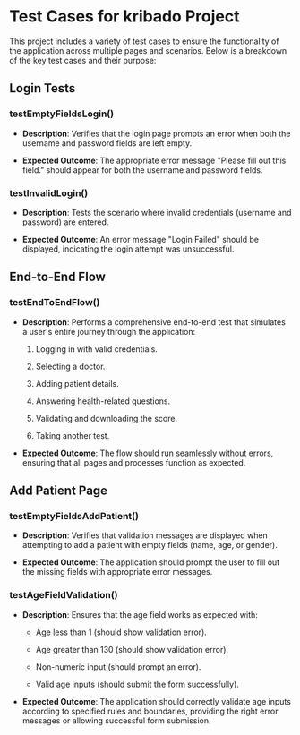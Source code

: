 ﻿ Test Cases for kribado Project
=============================

This project includes a variety of test cases to ensure the functionality of the application across multiple pages and scenarios. Below is a breakdown of the key test cases and their purpose:

**Login Tests**
---------------

### testEmptyFieldsLogin()

*   **Description**: Verifies that the login page prompts an error when both the username and password fields are left empty.
    
*   **Expected Outcome**: The appropriate error message "Please fill out this field." should appear for both the username and password fields.
    

### testInvalidLogin()

*   **Description**: Tests the scenario where invalid credentials (username and password) are entered.
    
*   **Expected Outcome**: An error message "Login Failed" should be displayed, indicating the login attempt was unsuccessful.
    

**End-to-End Flow**
-------------------

### testEndToEndFlow()

*   **Description**: Performs a comprehensive end-to-end test that simulates a user's entire journey through the application:
    
    1.  Logging in with valid credentials.
        
    2.  Selecting a doctor.
        
    3.  Adding patient details.
        
    4.  Answering health-related questions.
        
    5.  Validating and downloading the score.
        
    6.  Taking another test.
        
*   **Expected Outcome**: The flow should run seamlessly without errors, ensuring that all pages and processes function as expected.
    

**Add Patient Page**
--------------------

### testEmptyFieldsAddPatient()

*   **Description**: Verifies that validation messages are displayed when attempting to add a patient with empty fields (name, age, or gender).
    
*   **Expected Outcome**: The application should prompt the user to fill out the missing fields with appropriate error messages.
    

### testAgeFieldValidation()

*   **Description**: Ensures that the age field works as expected with:
    
    *   Age less than 1 (should show validation error).
        
    *   Age greater than 130 (should show validation error).
        
    *   Non-numeric input (should prompt an error).
        
    *   Valid age inputs (should submit the form successfully).
        
*   **Expected Outcome**: The application should correctly validate age inputs according to specified rules and boundaries, providing the right error messages or allowing successful form submission.
